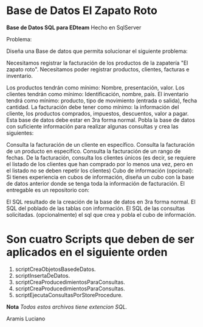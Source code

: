# Base de Datos El Zapato Roto


**Base de Datos SQL para EDteam**
Hecho en SqlServer

Problema:

Diseña una Base de datos que permita solucionar el siguiente problema:

Necesitamos registrar la facturación de los productos de la zapatería "El zapato roto". Necesitamos poder registrar productos, clientes, facturas e inventario.

Los productos tendrán como mínimo: Nombre, presentación, valor.
Los clientes tendrán como mínimo: Identificación, nombre, país.
El inventario tendrá como mínimo: producto, tipo de movimiento (entrada o salida), fecha cantidad.
La facturación debe tener como mínimo: la información del cliente, los productos comprados,     impuestos, descuentos, valor a pagar.
Esta base de datos debe estar en 3ra forma normal.
Pobla la base de datos con suficiente información para realizar algunas consultas y crea las    siguientes:

Consulta la facturación de un cliente en específico.
Consulta la facturación de un producto en específico.
Consulta la facturación de un rango de fechas.
De la facturación, consulta los clientes únicos (es decir, se requiere el listado de los clientes   que han comprado por lo menos una vez, pero en el listado no se deben repetir los clientes)
Cubo de información (opcional): Si tienes experiencia en cubos de información, diseña un cubo con la    base de datos anterior donde se tenga toda la información de facturación.
El entregable es un repositorio con:

El SQL resultado de la creación de la base de datos en 3ra forma normal.
El SQL del poblado de las tablas con información.
El SQL de las consultas solicitadas.
(opcionalmente) el sql que crea y pobla el cubo de información.


# Son cuatro Scripts que deben de ser aplicados en el siguiente orden

1. scriptCreaObjetosBasedeDatos.
2. scriptInsertaDeDatos.
3. scriptCreaProducedimientosParaConsultas.
3. scriptCreaProducedimientosParaConsultas.
4. scriptEjecutaConsultasPorStoreProcedure.

**Nota**
*Todos estos archivos tiene extencion SQL.* 

Aramis Luciano
